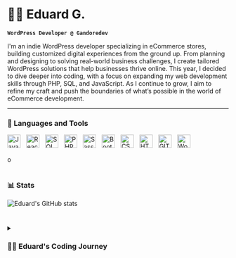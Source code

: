 <!-- Introduction -->

# 👨‍💻 Eduard G.

**`WordPress Developer @ Gandoredev`**

I'm an indie WordPress developer specializing in eCommerce stores, building customized digital experiences from the ground up. From planning and designing to solving real-world business challenges, I create tailored WordPress solutions that help businesses thrive online. This year, I decided to dive deeper into coding, with a focus on expanding my web development skills through PHP, SQL, and JavaScript. As I continue to grow, I aim to refine my craft and push the boundaries of what’s possible in the world of eCommerce development.

---

<!-- Languages -->

### 🧰 Languages and Tools

<img align="left" alt="JavaScript" width="30px" style="padding-right:10px;" src="https://cdn.jsdelivr.net/gh/devicons/devicon/icons/javascript/javascript-plain.svg" />
<img align="left" alt="React" width="30px" style="padding-right:10px;" src="https://cdn.jsdelivr.net/gh/devicons/devicon/icons/react/react-original.svg" />
<img align="left" alt="SQL" width="30px" style="padding-right:10px;" src="https://cdn.jsdelivr.net/gh/devicons/devicon@latest/icons/azuresqldatabase/azuresqldatabase-original.svg" />
<img align="left" alt="PHP" width="30px" style="padding-right:10px;" src="https://cdn.jsdelivr.net/gh/devicons/devicon@latest/icons/php/php-original.svg"/>
<img align="left" alt="Sass" width="30px" style="padding-right:10px;" src="https://cdn.jsdelivr.net/gh/devicons/devicon@latest/icons/sass/sass-original.svg" />
<img align="left" alt="Bootstrap" width="30px" style="padding-right:10px;" src="https://cdn.jsdelivr.net/gh/devicons/devicon@latest/icons/bootstrap/bootstrap-original.svg"/>
<img align="left" alt="CSS" width="30px" style="padding-right:10px;" src="https://cdn.jsdelivr.net/gh/devicons/devicon/icons/css3/css3-plain.svg" />
<img align="left" alt="HTML" width="30px" style="padding-right:10px;" src="https://cdn.jsdelivr.net/gh/devicons/devicon/icons/html5/html5-plain.svg" />
<img align="left" alt="GIT" width="30px" style="padding-right:10px;" src="https://cdn.jsdelivr.net/gh/devicons/devicon/icons/git/git-original.svg" />
<img align="left" alt="WordPress" width="30px" style="padding-right:10px;" src="https://cdn.jsdelivr.net/gh/devicons/devicon@latest/icons/wordpress/wordpress-plain.svg" />
<br><br>

o

#

<!-- Stats -->

### 📊 Stats

![Eduard's GitHub stats](https://github-readme-stats.vercel.app/api?username=egandore99&theme=tokyonight&show_icons=true)  

<!-- Story -->

#

<details>
 <summary><h3>👨‍💻 Eduard's Coding Journey</h3></summary>
   I first explored coding in 2022 with Python before transitioning into web development, starting with HTML and CSS, and earning my first certificate from freeCodeCamp. After completing my criminology degree in 2023, I decided to shift careers and focus on web development, spending hundreds of hours mastering WordPress and web design principles. By October 2023, I began freelancing, initially working with web design agencies before moving towards direct partnerships with businesses. In 2024, I deepened my technical knowledge by focusing on core WordPress technologies like PHP, SQL, and JavaScript. As I continue to evolve, I plan to expand into frameworks like React and Angular, and eventually, back-end development with languages like Java.

<!-- Socials -->

[website]: https://gandore.dev/
[linkedin]: https://www.linkedin.com/in/eduardgandore/
